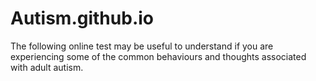 # Autism.github.io
The following online test may be useful to understand if you are experiencing some of the common behaviours and thoughts associated with adult autism.
